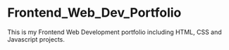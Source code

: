 # Frontend_Web_Dev_Portfolio
This is my Frontend Web Development portfolio including HTML, CSS and Javascript projects.
